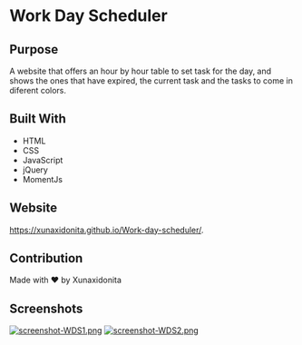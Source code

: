 # Work Day Scheduler

## Purpose

A website that offers an hour by hour table to set task for the day, and shows the ones that have expired, the current task and the tasks to come in diferent colors.

## Built With

- HTML
- CSS
- JavaScript
- jQuery
- MomentJs

## Website

https://xunaxidonita.github.io/Work-day-scheduler/.

## Contribution

Made with ❤️ by Xunaxidonita

## Screenshots

[![screenshot-WDS1.png](https://i.postimg.cc/0yhHwTHG/screenshot-WDS1.png)](https://postimg.cc/dhmBMxFD)
[![screenshot-WDS2.png](https://i.postimg.cc/LsdNXznN/screenshot-WDS2.png)](https://postimg.cc/nXkvS9KD)

